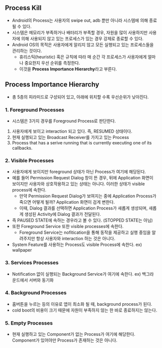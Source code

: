 ## Process Kill
- Android의 Process는 사용자의 swipe out, adb 뿐만 아니라 시스템에 의해 종료될 수 있다.
- 시스템은 메모리가 부족하거나 배터리가 부족할 경우, 자원을 많이 사용하지만 사용자에 의해 사용되지 않고 있는 프로세스가 있는 경우 강제로 종료할 수 있다.
- Android OS의 목적은 사용자에게 알리지 않고 모든 실행되고 있는 프로세스들을 관리하는 것이다.
  - 휴리스틱(heuristic) 혹은 규칙에 따라 매 순간 각 프로세스가 사용자에게 얼마나 중요한지 우선 순위를 측정한다.
  - 이것을 **Process Importance Hierarchy**라고 부른다.

## Process Importance Hierarchy
- 총 5층의 피라미드로 구성되어 있고, 아래에 위치할 수록 우선순위가 낮아진다.

### 1. Foreground Processes
- 시스템은 3가지 경우를 Foreground Process로 판단한다. 
1. 사용자에게 보이고 interaction 되고 있다. 즉, RESUMED 상태이다.
2. 현재 실행되고 있는 Broadcast Receiver를 가지고 있는 Process
3. Process that has a serive running that is currently executing one of its callbacks.

### 2. Visible Processes
- 사용자에게 보이지만 foreground 상태가 아닌 Process가 여기에 해당된다.
- 예를 들어 Permission Request Dialog 창이 뜬 경우, 뒤에 Application 화면이 보이지만 사용자와 상호작용하고 있는 상태는 아니다. 이러한 상태가 visible process에 속한다.
  - 만약 Permission Request Dialog가 보여지는 중에 Application Process가 죽으면 어떻게 될까? Application 화면이 검게 변한다.
  - 이때, Dialog 결과를 선택하면 Application Process가 새롭게 생성되며, 새롭게 생성된 Activity에 Dialog 결과가 전달된다.
- 즉 PAUSED STATE에 속하는 경우라고 볼 수 있다. (STOPPED STATE는 아님)
- 또한 Foreground Service 또한 visible processes에 속한다.
  - Foreground Service는 nofitication을 통해 동작을 제공하고 실행 중임을 알려주지만 항상 사용자와 interaction 하는 것은 아니다.  
- System Feature를 사용하는 Process도 visible Process에 속한다. ex) wallpaper

### 3. Services Processes
- Notification 없이 실행되는 Background Service가 여기에 속한다. ex) 백그라운드에서 서버와 동기화

### 4. Background Processes
- 홈버튼을 누르는 등의 이유로 앱이 최소화 될 때, background process가 된다.
- cold boot의 비용이 크기 때문에 자원이 부족하지 않는 한 바로 종료하지는 않는다. 

### 5. Empty Processes
- 현재 실행하고 있는 Component가 없는 Process가 여기에 해당한다. Component가 있어야만 Process가 존재하는 것은 아니다.
